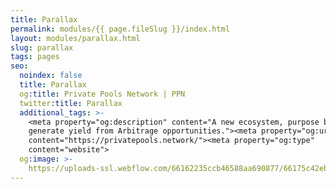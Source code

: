 ```yaml
---
title: Parallax
permalink: modules/{{ page.fileSlug }}/index.html
layout: modules/parallax.html
slug: parallax
tags: pages
seo:
  noindex: false
  title: Parallax
  og:title: Private Pools Network | PPN
  twitter:title: Parallax
  additional_tags: >-
    <meta property="og:description" content="A new ecosystem, purpose built to
    generate yield from Arbitrage opportunities."><meta property="og:url"
    content="https://privatepools.network/"><meta property="og:type"
    content="website">
  og:image: >-
    https://uploads-ssl.webflow.com/66162235ccb46588aa690877/66175c42ebc0ce580e5b9283_opengraph.jpg
---
```



